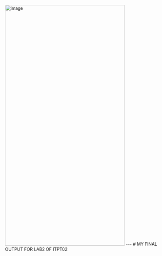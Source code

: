 <img width="392" height="788" alt="image" src="https://github.com/user-attachments/assets/5eef141b-d30f-455f-a757-8546e48709# 3b" />
---
# MY FINAL OUTPUT FOR LAB2 OF ITPT02

